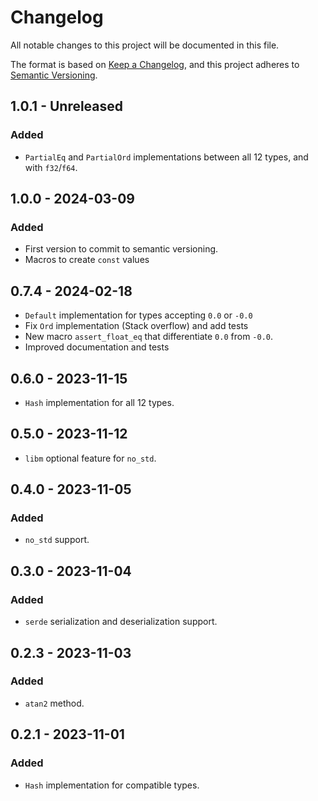 # Changelog

All notable changes to this project will be documented in this file.

The format is based on [Keep a Changelog](https://keepachangelog.com/en/1.1.0/),
and this project adheres to [Semantic Versioning](https://semver.org/spec/v2.0.0.html).

## 1.0.1 - Unreleased

### Added

- `PartialEq` and `PartialOrd` implementations between all 12 types, and with `f32`/`f64`.

## 1.0.0 - 2024-03-09

### Added

- First version to commit to semantic versioning.
- Macros to create `const` values

## 0.7.4 - 2024-02-18

- `Default` implementation for types accepting `0.0` or `-0.0`
- Fix `Ord` implementation (Stack overflow) and add tests
- New macro `assert_float_eq` that differentiate `0.0` from `-0.0`.
- Improved documentation and tests

## 0.6.0 - 2023-11-15

- `Hash` implementation for all 12 types.

## 0.5.0 - 2023-11-12

- `libm` optional feature for `no_std`.

## 0.4.0 - 2023-11-05

### Added

- `no_std` support.

## 0.3.0 - 2023-11-04

### Added

- `serde` serialization and deserialization support.

## 0.2.3 - 2023-11-03

### Added

- `atan2` method.

## 0.2.1 - 2023-11-01

### Added

- `Hash` implementation for compatible types.
